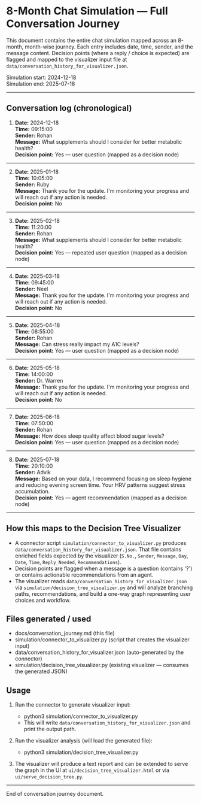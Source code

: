 # 8-Month Chat Simulation — Full Conversation Journey

This document contains the entire chat simulation mapped across an 8-month, month-wise journey. Each entry includes date, time, sender, and the message content. Decision points (where a reply / choice is expected) are flagged and mapped to the visualizer input file at `data/conversation_history_for_visualizer.json`.

Simulation start: 2024-12-18  
Simulation end: 2025-07-18

---

## Conversation log (chronological)

1. **Date:** 2024-12-18  
   **Time:** 09:15:00  
   **Sender:** Rohan  
   **Message:** What supplements should I consider for better metabolic health?  
   **Decision point:** Yes — user question (mapped as a decision node)

---

2. **Date:** 2025-01-18  
   **Time:** 10:05:00  
   **Sender:** Ruby  
   **Message:** Thank you for the update. I'm monitoring your progress and will reach out if any action is needed.  
   **Decision point:** No

---

3. **Date:** 2025-02-18  
   **Time:** 11:20:00  
   **Sender:** Rohan  
   **Message:** What supplements should I consider for better metabolic health?  
   **Decision point:** Yes — repeated user question (mapped as a decision node)

---

4. **Date:** 2025-03-18  
   **Time:** 09:45:00  
   **Sender:** Neel  
   **Message:** Thank you for the update. I'm monitoring your progress and will reach out if any action is needed.  
   **Decision point:** No

---

5. **Date:** 2025-04-18  
   **Time:** 08:55:00  
   **Sender:** Rohan  
   **Message:** Can stress really impact my A1C levels?  
   **Decision point:** Yes — user question (mapped as a decision node)

---

6. **Date:** 2025-05-18  
   **Time:** 14:00:00  
   **Sender:** Dr. Warren  
   **Message:** Thank you for the update. I'm monitoring your progress and will reach out if any action is needed.  
   **Decision point:** No

---

7. **Date:** 2025-06-18  
   **Time:** 07:50:00  
   **Sender:** Rohan  
   **Message:** How does sleep quality affect blood sugar levels?  
   **Decision point:** Yes — user question (mapped as a decision node)

---

8. **Date:** 2025-07-18  
   **Time:** 20:10:00  
   **Sender:** Advik  
   **Message:** Based on your data, I recommend focusing on sleep hygiene and reducing evening screen time. Your HRV patterns suggest stress accumulation.  
   **Decision point:** Yes — agent recommendation (mapped as a decision node)

---

## How this maps to the Decision Tree Visualizer

- A connector script `simulation/connector_to_visualizer.py` produces `data/conversation_history_for_visualizer.json`. That file contains enriched fields expected by the visualizer (`S.No.`, `Sender`, `Message`, `Day`, `Date`, `Time`, `Reply_Needed`, `Recommendations`).
- Decision points are flagged when a message is a question (contains '?') or contains actionable recommendations from an agent.
- The visualizer reads `data/conversation_history_for_visualizer.json` via `simulation/decision_tree_visualizer.py` and will analyze branching paths, recommendations, and build a one-way graph representing user choices and workflow.

## Files generated / used

- docs/conversation_journey.md (this file)
- simulation/connector_to_visualizer.py (script that creates the visualizer input)
- data/conversation_history_for_visualizer.json (auto-generated by the connector)
- simulation/decision_tree_visualizer.py (existing visualizer — consumes the generated JSON)

## Usage

1. Run the connector to generate visualizer input:
   - python3 simulation/connector_to_visualizer.py
   - This will write `data/conversation_history_for_visualizer.json` and print the output path.

2. Run the visualizer analysis (will load the generated file):
   - python3 simulation/decision_tree_visualizer.py

3. The visualizer will produce a text report and can be extended to serve the graph in the UI at `ui/decision_tree_visualizer.html` or via `ui/serve_decision_tree.py`.

---

End of conversation journey document.
